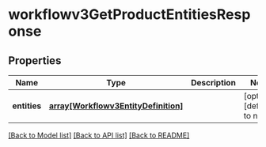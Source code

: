 # workflowv3GetProductEntitiesResponse

## Properties
Name | Type | Description | Notes
------------ | ------------- | ------------- | -------------
**entities** | [**array[Workflowv3EntityDefinition]**](Workflowv3EntityDefinition.md) |  | [optional] [default to null]

[[Back to Model list]](../README.md#documentation-for-models) [[Back to API list]](../README.md#documentation-for-api-endpoints) [[Back to README]](../README.md)


